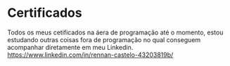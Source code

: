 # Certificados
Todos os meus cetificados na áera de programação até o momento, estou estudando outras coisas fora de programação no qual conseguem acompanhar diretamente em meu Linkedin.
https://www.linkedin.com/in/rennan-castelo-43203819b/
